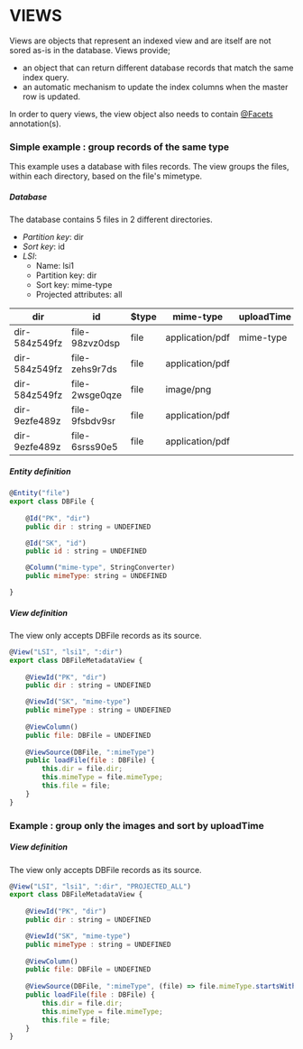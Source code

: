 [link-facets]: https://www.mozilla.org

# VIEWS
Views are objects that represent an indexed view and are itself are not sored as-is in the database. 
Views provide;
 * an object that can return different database records that match the same index query.
 * an automatic mechanism to update the index columns when the master row is updated.

In order to query views, the view object also needs to contain [@Facets][link-facets] annotation(s).

### Simple example : group records of the same type
This example uses a database with files records. 
The view groups the files, within each directory, based on the file's mimetype.

##### Database
The database contains 5 files in 2 different directories.
* _Partition key_: dir
* _Sort key_: id
* _LSI_: 
   * Name: lsi1
   * Partition key: dir
   * Sort key: mime-type
   * Projected attributes: all 

| dir           | id             | $type | mime-type        | uploadTime       | 
| ------------- |----------------|-------|------------------|------------------|
| dir-584z549fz | file-98zvz0dsp | file  | application/pdf  | mime-type        | 
| dir-584z549fz | file-zehs9r7ds | file  | application/pdf  | 
| dir-584z549fz | file-2wsge0qze | file  | image/png        |
| dir-9ezfe489z | file-9fsbdv9sr | file  | application/pdf  |
| dir-9ezfe489z | file-6srss90e5 | file  | application/pdf  |

##### Entity definition

```javascript
@Entity("file")
export class DBFile {
    
    @Id("PK", "dir")
    public dir : string = UNDEFINED    

    @Id("SK", "id")
    public id : string = UNDEFINED

    @Column("mime-type", StringConverter)
    public mimeType: string = UNDEFINED

}
```

##### View definition
The view only accepts DBFile records as its source.
 
```javascript
@View("LSI", "lsi1", ":dir")
export class DBFileMetadataView {
    
    @ViewId("PK", "dir")
    public dir : string = UNDEFINED 

    @ViewId("SK", "mime-type")
    public mimeType : string = UNDEFINED 
    
    @ViewColumn()
    public file: DBFile = UNDEFINED
    
    @ViewSource(DBFile, ":mimeType")
    public loadFile(file : DBFile) {
        this.dir = file.dir;
        this.mimeType = file.mimeType;
        this.file = file;
    }   
}
```




### Example : group only the images and sort by uploadTime

##### View definition
The view only accepts DBFile records as its source.
 
```javascript
@View("LSI", "lsi1", ":dir", "PROJECTED_ALL")
export class DBFileMetadataView {
    
    @ViewId("PK", "dir")
    public dir : string = UNDEFINED 

    @ViewId("SK", "mime-type")
    public mimeType : string = UNDEFINED 
    
    @ViewColumn()
    public file: DBFile = UNDEFINED
    
    @ViewSource(DBFile, ":mimeType", (file) => file.mimeType.startsWith("image/"))
    public loadFile(file : DBFile) {
        this.dir = file.dir;
        this.mimeType = file.mimeType;
        this.file = file;
    }   
}
```

